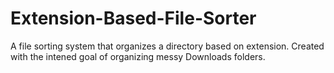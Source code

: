# Extension-Based-File-Sorter
A file sorting system that organizes a directory based on extension. 
Created with the intened goal of organizing messy Downloads folders.
